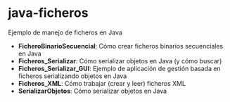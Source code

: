 java-ficheros
=============

Ejemplo de manejo de ficheros en Java

- **FicheroBinarioSecuencial**: Cómo crear ficheros binarios secuenciales en Java
- **Ficheros_Serializar**: Cómo serializar objetos en Java (y cómo buscar)
- **Ficheros_Serializar_GUI**: Ejemplo de aplicación de gestión basada en ficheros serializando objetos en Java
- **Ficheros_XML**: Cómo trabajar (crear y leer) ficheros XML
- **SerializarObjetos**: Cómo serializar objetos en Java
